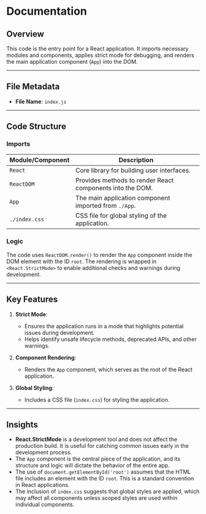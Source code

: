 # Documentation

## Overview

This code is the entry point for a React application. It imports necessary modules and components, applies strict mode for debugging, and renders the main application component (`App`) into the DOM.

---

## File Metadata

- **File Name**: `index.js`

---

## Code Structure

### Imports

| **Module/Component** | **Description**                                                                 |
|-----------------------|---------------------------------------------------------------------------------|
| `React`              | Core library for building user interfaces.                                     |
| `ReactDOM`           | Provides methods to render React components into the DOM.                      |
| `App`                | The main application component imported from `./App`.                         |
| `./index.css`        | CSS file for global styling of the application.                                |

### Logic

The code uses `ReactDOM.render()` to render the `App` component inside the DOM element with the ID `root`. The rendering is wrapped in `<React.StrictMode>` to enable additional checks and warnings during development.

---

## Key Features

1. **Strict Mode**:
   - Ensures the application runs in a mode that highlights potential issues during development.
   - Helps identify unsafe lifecycle methods, deprecated APIs, and other warnings.

2. **Component Rendering**:
   - Renders the `App` component, which serves as the root of the React application.

3. **Global Styling**:
   - Includes a CSS file (`index.css`) for styling the application.

---

## Insights

- **React.StrictMode** is a development tool and does not affect the production build. It is useful for catching common issues early in the development process.
- The `App` component is the central piece of the application, and its structure and logic will dictate the behavior of the entire app.
- The use of `document.getElementById('root')` assumes that the HTML file includes an element with the ID `root`. This is a standard convention in React applications.
- The inclusion of `index.css` suggests that global styles are applied, which may affect all components unless scoped styles are used within individual components.
